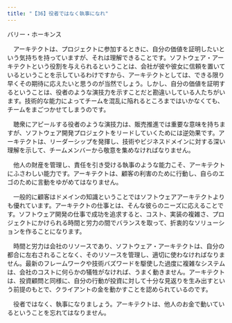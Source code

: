 ```yaml
---
title: "【36】役者ではなく執事になれ"
---
```



バリー・ホーキンス


　アーキテクトは、プロジェクトに参加するときに、自分の価値を証明したいという気持ちを持っていますが、それは理解できることです。ソフトウェア・アーキテクトという役割を与えられるということは、会社が彼や彼女に信頼を置いているということを示しているわけですから、アーキテクトとしては、できる限り早くその期待に応えたいと思うのが当然でしょう。しかし、自分の価値を証明するということは、役者のような演技力を示すことだと勘違いしている人たちがいます。技術的な能力によってチームを混乱に陥れるところまではいかなくても、チームをまごつかせてしまうのです。

　聴衆にアピールする役者のような演技力は、販売推進では重要な意味を持ちますが、ソフトウェア開発プロジェクトをリードしていくためには逆効果です。アーキテクトは、リーダーシップを発揮し、技術やビジネスドメインに対する深い理解を示して、チームメンバーから敬意を集めなければなりません。

　他人の財産を管理し、責任を引き受ける執事のような能力こそ、アーキテクトにふさわしい能力です。アーキテクトは、顧客の利害のために行動し、自らのエゴのために言動をゆがめてはなりません。

　一般的に顧客はドメインの知識ということではソフトウェアアーキテクトよりも優れています。アーキテクトの仕事とは、そんな彼らのニーズに応えることです。ソフトウェア開発の仕事で成功を追求すると、コスト、実装の複雑さ、プロジェクトにかけられる時間と労力の間でバランスを取って、折衷的なソリューションを作ることになります。

　時間と労力は会社のリソースであり、ソフトウェア・アーキテクトは、自分の都合に左右されることなく、そのリソースを管理し、適切に使わなければなりません。最新のフレームワークや技術バズワードを駆使した過度に複雑なシステムは、会社のコストに何らかの犠牲がなければ、うまく動きません。アーキテクトは、投資顧問と同様に、自分の行動が投資に対して十分な見返りを生み出すという前提のもとで、クライアントの金を動かすことを認められているのです。

　役者ではなく、執事になりましょう。アーキテクトは、他人のお金で動いているということを忘れてはなりません。
